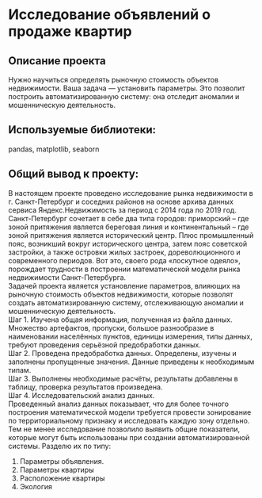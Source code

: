 # Исследование объявлений о продаже квартир

## Описание проекта
Нужно научиться определять рыночную стоимость объектов недвижимости. Ваша задача — установить параметры. Это позволит построить автоматизированную систему: она отследит аномалии и мошенническую деятельность.




## Используемые библиотеки:
pandas, matplotlib, seaborn

## Общий вывод к проекту:

В настоящем проекте проведено исследование рынка недвижимости в г. Санкт-Петербург и соседних районов на основе архива данных сервиса Яндекс.Недвижимость за период с 2014 года по 2019 год.
<br>
Санкт-Петербург сочетает в себе два типа городов: приморский – где зоной притяжения является береговая линия и континентальный – где зоной притяжения является исторический центр. Плюс промышленный пояс, возникший вокруг исторического центра, затем пояс советской застройки, а также островки жилых застроек, дореволюционного и современного периодов. Вот это, своего рода «лоскутное одеяло», порождает трудности в построении математической модели рынка недвижимости Санкт-Петербурга. 
<br>
Задачей проекта является установление параметров, влияющих на рыночную стоимость объектов недвижимости, которые позволят создать автоматизированную систему, отслеживающую аномалии и мошенническую деятельность.
<br>
Шаг 1. Изучена общая информация, полученная из файла данных. Множество артефактов, пропуски, большое разнообразие в наименовании населённых пунктов, единицы измерения, типы данных, требуют проведения серьёзной предобработки данных.
<br>
Шаг 2. Проведена предобработка данных. Определены, изучены и заполнены пропущенные значения. Данные приведены к необходимым типам. 
<br>
Шаг 3. Выполнены необходимые расчёты, результаты добавлены в таблицу, проверка результатов произведена.
<br>
Шаг 4. Исследовательский анализ данных. 
<br>
Проведенный анализ данных показывает, что для более точного построения математической модели требуется провести зонирование по территориальному признаку и исследовать каждую зону отдельно. Тем не менее исследование позволило выявить общие показатели, которые могут быть использованы при создании автоматизированной системы. Разделю их по типу:
1.	Параметры объявления. 
2.	Параметры квартиры
3.	Расположение квартиры
4.	Экология 
